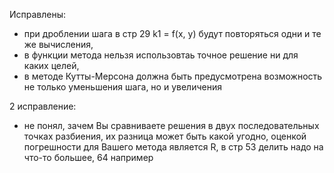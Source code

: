 Исправлены:
- при дроблении шага в стр 29 k1 = f(x, y) будут повторяться одни и те же вычисления,
- в функции метода нельзя использовтаь точное решение ни для каких целей,
- в методе Кутты-Мерсона должна быть предусмотрена возможность не только уменьшения шага, но и увеличения

2 исправление:
- не понял, зачем Вы сравниваете решения в двух последовательных точках разбиения, их разница может быть какой угодно, оценкой погрешности для Вашего метода является R, в стр 53 делить надо на что-то большее, 64 например
